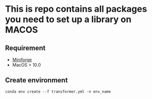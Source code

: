 # This is repo contains all packages you need to set up a library on MACOS 

## Requirement
- [Miniforge](https://github.com/conda-forge/miniforge#download) 
- MacOS > 10.0

## Create environment
`conda env create --f transformer.yml -n env_name`
